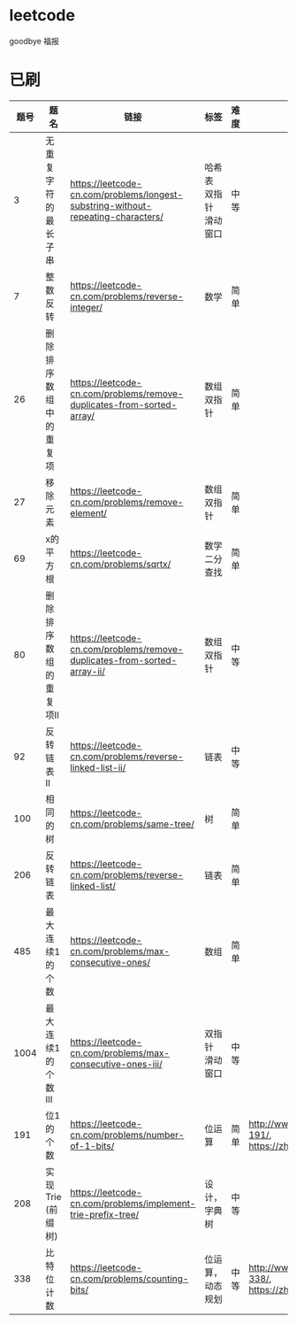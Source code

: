 # leetcode
goodbye 福报

# 已刷

|  题号 |  题名   | 链接  |  标签  | 难度 | 题解 |
|  ---- |  ----  | ----  | ----  | ----  | ----  |
| 3 | 无重复字符的最长子串 | https://leetcode-cn.com/problems/longest-substring-without-repeating-characters/| 哈希表 双指针 滑动窗口 | 中等 |  | 
| 7 | 整数反转 | https://leetcode-cn.com/problems/reverse-integer/ | 数学 | 简单 |  |
| 26 | 删除排序数组中的重复项 | https://leetcode-cn.com/problems/remove-duplicates-from-sorted-array/| 数组 双指针 | 简单 |  |
| 27 | 移除元素 | https://leetcode-cn.com/problems/remove-element/| 数组 双指针 | 简单 |  |
| 69 | x的平方根 | https://leetcode-cn.com/problems/sqrtx/ | 数学 二分查找 | 简单 |  | 
| 80 | 删除排序数组的重复项II | https://leetcode-cn.com/problems/remove-duplicates-from-sorted-array-ii/| 数组 双指针 | 中等 |  | 
| 92 | 反转链表 II | https://leetcode-cn.com/problems/reverse-linked-list-ii/ | 链表 | 中等 |  | 
| 100 | 相同的树 | https://leetcode-cn.com/problems/same-tree/| 树 | 简单 |  | 
| 206 | 反转链表 | https://leetcode-cn.com/problems/reverse-linked-list/ | 链表 | 简单 |  | 
| 485 | 最大连续1的个数 | https://leetcode-cn.com/problems/max-consecutive-ones/| 数组 | 简单 |  | 
| 1004 | 最大连续1的个数III | https://leetcode-cn.com/problems/max-consecutive-ones-iii/| 双指针 滑动窗口 | 中等 |  | 
| 191 | 位1的个数 | https://leetcode-cn.com/problems/number-of-1-bits/| 位运算 | 简单 |  http://www.sail.name/2020/03/21/leetcode-191/, https://zhuanlan.zhihu.com/p/115260732 | 
| 208 | 实现 Trie (前缀树) | https://leetcode-cn.com/problems/implement-trie-prefix-tree/| 设计，字典树 | 中等 | |
| 338 | 比特位计数 | https://leetcode-cn.com/problems/counting-bits/| 位运算，动态规划 | 中等 |  http://www.sail.name/2020/03/22/leetcode-338/, https://zhuanlan.zhihu.com/p/115258977| 


